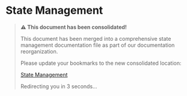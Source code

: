 # State Management

> **⚠️ This document has been consolidated!**
>
> This document has been merged into a comprehensive state management documentation file as part of our documentation reorganization.
>
> Please update your bookmarks to the new consolidated location:
>
> [State Management](/docs/concepts/state-management.md)
>
> Redirecting you in 3 seconds...
